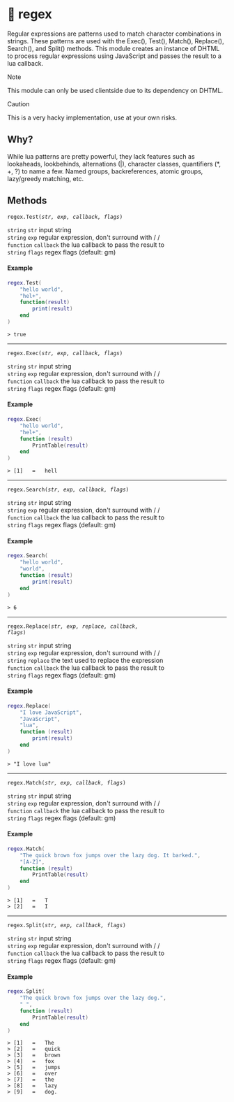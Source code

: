 
# 🧵 regex

Regular expressions are patterns used to match character combinations in strings. These patterns are used with the Exec(), Test(), Match(), Replace(), Search(), and Split() methods. This module creates an instance of DHTML to process regular expressions using JavaScript and passes the result to a lua callback.

> [!NOTE]
> This module can only be used clientside due to its dependency on DHTML.

> [!CAUTION]
> This is a very hacky implementation, use at your own risks.

## Why?

While lua patterns are pretty powerful, they lack features such as lookaheads, lookbehinds, alternations (|), character classes, quantifiers (*, +, ?) to name a few. Named groups, backreferences, atomic groups, lazy/greedy matching, etc.

## Methods

<code>regex.Test(<i>str, exp, callback, flags</i>)</code>

<code>string</code> <code>str</code> input string<br>
<code>string</code> <code>exp</code> regular expression, don't surround with / /<br>
<code>function</code> <code>callback</code> the lua callback to pass the result to<br>
<code>string</code> <code>flags</code> regex flags (default: gm)<br>

#### Example

```lua
regex.Test(
	"hello world",
	"hel+",
	function(result)
		print(result)
	end
)
```

```
> true
```

---

<code>regex.Exec(<i>str, exp, callback, flags</i>)</code>

<code>string</code> <code>str</code> input string<br>
<code>string</code> <code>exp</code> regular expression, don't surround with / /<br>
<code>function</code> <code>callback</code> the lua callback to pass the result to<br>
<code>string</code> <code>flags</code> regex flags (default: gm)<br>

#### Example

```lua
regex.Exec(
	"hello world",
	"hel+",
	function (result)
		PrintTable(result)
	end
)
```

```
> [1]	=	hell
```

---

<code>regex.Search(<i>str, exp, callback, flags</i>)</code>

<code>string</code> <code>str</code> input string<br>
<code>string</code> <code>exp</code> regular expression, don't surround with / /<br>
<code>function</code> <code>callback</code> the lua callback to pass the result to<br>
<code>string</code> <code>flags</code> regex flags (default: gm)<br>

#### Example

```lua
regex.Search(
	"hello world",
	"world",
	function (result)
		print(result)
	end
)
```

```
> 6
```

---

<code>regex.Replace(<i>str, exp, replace, callback, flags</i>)</code>

<code>string</code> <code>str</code> input string<br>
<code>string</code> <code>exp</code> regular expression, don't surround with / /<br>
<code>string</code> <code>replace</code> the text used to replace the expression<br>
<code>function</code> <code>callback</code> the lua callback to pass the result to<br>
<code>string</code> <code>flags</code> regex flags (default: gm)<br>

#### Example

```lua
regex.Replace(
	"I love JavaScript",
	"JavaScript",
	"lua",
	function (result)
		print(result)
	end
)
```

```
> "I love lua"
```

---

<code>regex.Match(<i>str, exp, callback, flags</i>)</code>

<code>string</code> <code>str</code> input string<br>
<code>string</code> <code>exp</code> regular expression, don't surround with / /<br>
<code>function</code> <code>callback</code> the lua callback to pass the result to<br>
<code>string</code> <code>flags</code> regex flags (default: gm)<br>

#### Example

```lua
regex.Match(
	"The quick brown fox jumps over the lazy dog. It barked.",
	"[A-Z]",
	function (result)
		PrintTable(result)
	end
)
```

```
> [1]	=	T
> [2]	=	I
```

---

<code>regex.Split(<i>str, exp, callback, flags</i>)</code>

<code>string</code> <code>str</code> input string<br>
<code>string</code> <code>exp</code> regular expression, don't surround with / /<br>
<code>function</code> <code>callback</code> the lua callback to pass the result to<br>
<code>string</code> <code>flags</code> regex flags (default: gm)<br>

#### Example

```lua
regex.Split(
	"The quick brown fox jumps over the lazy dog.",
	" ",
	function (result)
		PrintTable(result)
	end
)
```

```
> [1]	=	The
> [2]	=	quick
> [3]	=	brown
> [4]	=	fox
> [5]	=	jumps
> [6]	=	over
> [7]	=	the
> [8]	=	lazy
> [9]	=	dog.
```
